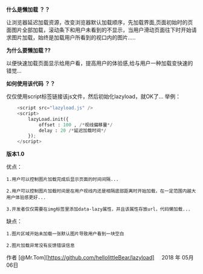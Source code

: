

**什么是懒加载 ？？**

让浏览器延迟加载资源，改变浏览器默认加载顺序，先加载界面,页面初始时的页面图片全部加载，滚动条下和用户未看到的不显示，当用户滑动页面往下时开始请求图片加载，始终是加载用户所看到的视口内的图片.....

**为什么要懒加载 ??**

以便快速加载页面显示给用户看，提高用户的体验感,给与用户一种加载变快速的错觉...

**如何使用该代码 ？？**

仅仅使用script标签链接该js文件，然后初始化lazyload，就OK了...
举例：
```python
    <script src="lazyload.js" />
    <script>
        lazyLoad.init({
            offset : 100 , /*视线偏移量*/   
            delay : 20 /*延迟加载时间*/
        });
    </script>
```


**版本1.0**

优点：

    1.用户可以控制图片加载完成后显示页面的时间间隔...

    2.用户可以控制图片加载时间是在用户视线内还是相隔底部距离时开始加载，在一定范围内越大用户体验感更好...

    3.开发者仅仅需要在img标签里添加data-lazy属性，并且该属性存放url，代码懒加载...

缺点：

    1.图片区域开始未加载一张默认图片导致用户看到一块空白

    2.图片加载异常没有反馈错误信息

作者 [@Mr.Tom][https://github.com/hellolittleBear/lazyload]     
2018 年  05月  06日    


